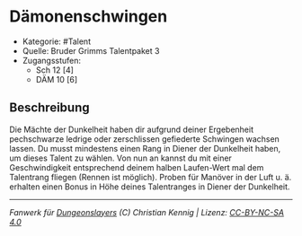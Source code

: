 <!---
Dies ist ein Fanwerk für DUNGEONSLAYERS (C) von Christian Kennig

Quellen:      [Bruder Grimms Talentpaket 3](https://www.f-space.de/ds4/downloads.html)
              [Talentbeschreibungen](https://www.f-space.de/ds4/tools-talentcards.html)
License:      [CC-BY-NC-SA 4.0](https://creativecommons.org/licenses/by-nc-sa/4.0/deed.de)
Richtlinien:  [Fanwerkrichtlinien](https://www.dungeonslayers.net/fanwerk-richtlinien/)
Autor:        Zauberlehrling
-->

  
# Dämonenschwingen  
- Kategorie: #Talent  
- Quelle: Bruder Grimms Talentpaket 3  
- Zugangsstufen:  
  - Sch 12 [4]  
  - DÄM 10 [6]  

## Beschreibung  
Die Mächte der Dunkelheit haben dir aufgrund deiner Ergebenheit pechschwarze ledrige oder zerschlissen gefiederte Schwingen wachsen lassen. Du musst mindestens einen Rang in Diener der Dunkelheit haben, um dieses Talent zu wählen. Von nun an kannst du mit einer Geschwindigkeit entsprechend deinem halben Laufen-Wert mal dem Talentrang fliegen (Rennen ist möglich). Proben für Manöver in der Luft u. ä. erhalten einen Bonus in Höhe deines Talentranges in Diener der Dunkelheit.


___  
*Fanwerk für [Dungeonslayers](https://www.dungeonslayers.net/) (C) Christian Kennig | Lizenz: [CC-BY-NC-SA 4.0](https://creativecommons.org/licenses/by-nc-sa/4.0/deed.de)*  